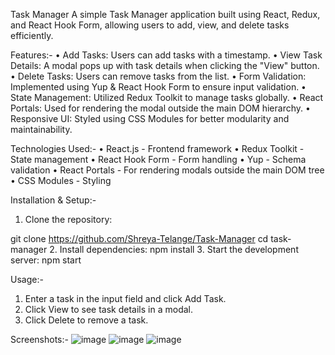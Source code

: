 Task Manager
A simple Task Manager application built using React, Redux, and React Hook Form, allowing users to add, view, and delete tasks efficiently.

 Features:-
•	Add Tasks: Users can add tasks with a timestamp.
•	View Task Details: A modal pops up with task details when clicking the "View" button.
•	Delete Tasks: Users can remove tasks from the list.
•	Form Validation: Implemented using Yup & React Hook Form to ensure input validation.
•	State Management: Utilized Redux Toolkit to manage tasks globally.
•	React Portals: Used for rendering the modal outside the main DOM hierarchy.
•	Responsive UI: Styled using CSS Modules for better modularity and maintainability.

Technologies Used:-
•	React.js - Frontend framework
•	Redux Toolkit - State management
•	React Hook Form - Form handling
•	Yup - Schema validation
•	React Portals - For rendering modals outside the main DOM tree
•	CSS Modules - Styling

 Installation & Setup:-
1.	Clone the repository:

git clone https://github.com/Shreya-Telange/Task-Manager
cd task-manager
2.	Install dependencies:
npm install
3.	Start the development server:
npm start
 
 Usage:-
1.	Enter a task in the input field and click Add Task.
2.	Click View to see task details in a modal.
3.	Click Delete to remove a task.

 Screenshots:-
 ![image](https://github.com/user-attachments/assets/0fdd2c45-5625-4451-8d2a-56208154e387)
![image](https://github.com/user-attachments/assets/15054344-3ae9-43ba-b52b-58290737b187)
![image](https://github.com/user-attachments/assets/302e2656-1b29-45de-8ee8-ea6029aef73c)


